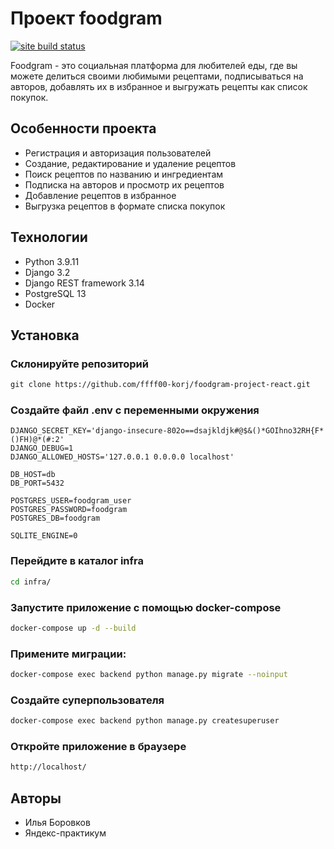 
# Проект foodgram

[![site build status](https://github.com/ffff00-korj/foodgram-project-react/actions/workflows/main.yml/badge.svg)](https://corgxes-gram.ru)

Foodgram - это социальная платформа для любителей еды, где вы можете делиться
своими любимыми рецептами, подписываться на авторов, добавлять их в избранное
и выгружать рецепты как список покупок.

## Особенности проекта

- Регистрация и авторизация пользователей
- Создание, редактирование и удаление рецептов
- Поиск рецептов по названию и ингредиентам
- Подписка на авторов и просмотр их рецептов
- Добавление рецептов в избранное
- Выгрузка рецептов в формате списка покупок

## Технологии

- Python 3.9.11
- Django 3.2
- Django REST framework 3.14
- PostgreSQL 13
- Docker

## Установка

### Склонируйте репозиторий

```txt
git clone https://github.com/ffff00-korj/foodgram-project-react.git
```

### Создайте файл .env с переменными окружения

```env
DJANGO_SECRET_KEY='django-insecure-802o==dsajkldjk#@$&()*GOIhno32RH{F*()FH)@*(#:2'
DJANGO_DEBUG=1
DJANGO_ALLOWED_HOSTS='127.0.0.1 0.0.0.0 localhost'

DB_HOST=db
DB_PORT=5432

POSTGRES_USER=foodgram_user
POSTGRES_PASSWORD=foodgram
POSTGRES_DB=foodgram

SQLITE_ENGINE=0
```

### Перейдите в каталог infra

```bash
cd infra/
```

### Запустите приложение с помощью docker-compose

```bash
docker-compose up -d --build
```

### Примените миграции:

```bash
docker-compose exec backend python manage.py migrate --noinput
```

### Создайте суперпользователя

```bash
docker-compose exec backend python manage.py createsuperuser
```

### Откройте приложение в браузере

```bash
http://localhost/
```

## Авторы

- Илья Боровков
- Яндекс-практикум
